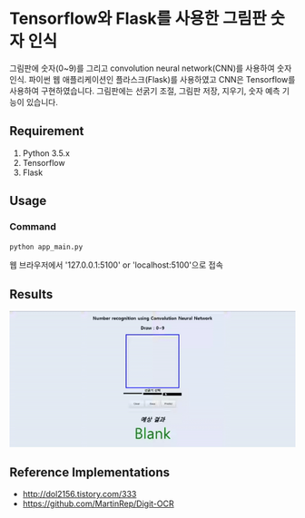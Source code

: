Tensorflow와 Flask를 사용한 그림판 숫자 인식
===
그림판에 숫자(0~9)를 그리고 convolution neural network(CNN)를 사용하여 숫자 인식.
파이썬 웹 애플리케이션인 플라스크(Flask)를 사용하였고 CNN은 Tensorflow를 사용하여 구현하였습니다.
그림판에는 선굵기 조절, 그림판 저장, 지우기, 숫자 예측 기능이 있습니다.

Requirement
---
1. Python 3.5.x
2. Tensorflow
3. Flask

Usage
---
### Command
`python app_main.py`

웹 브라우저에서 '127.0.0.1:5100' or 'localhost:5100'으로 접속

Results
---
![Alt Text](https://github.com/IzPerfect/Digit_recognition-tensorflow-flask/blob/master/image/digit_recognition.gif)

Reference Implementations
---
+ http://dol2156.tistory.com/333
+ https://github.com/MartinRep/Digit-OCR